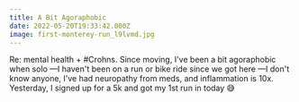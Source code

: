 ```yaml
---
title: A Bit Agoraphobic
date: 2022-05-20T19:33:42.000Z
image: first-monterey-run_l9lvmd.jpg
---
```

Re: mental health + #Crohns. Since moving, I've been a bit agoraphobic when solo —I haven't been on a run or bike ride since we got here —I don't know anyone, I've had neuropathy from meds, and inflammation is 10x.  Yesterday, I signed up for a 5k and got my 1st run in today 😅